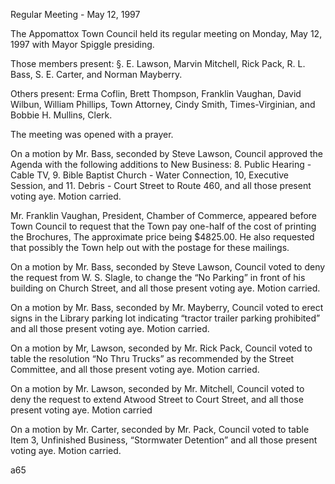 Regular Meeting - May 12, 1997

The Appomattox Town Council held its regular meeting on Monday, May
12, 1997 with Mayor Spiggle presiding.

Those members present: §. E. Lawson, Marvin Mitchell, Rick Pack, R. L. Bass,
S. E. Carter, and Norman Mayberry.

Others present: Erma Coflin, Brett Thompson, Franklin Vaughan, David Wilbun,
William Phillips, Town Attorney, Cindy Smith, Times-Virginian, and
Bobbie H. Mullins, Clerk.

The meeting was opened with a prayer.

On a motion by Mr. Bass, seconded by Steve Lawson, Council approved the Agenda
with the following additions to New Business: 8. Public Hearing - Cable TV, 9. Bible
Baptist Church - Water Connection, 10, Executive Session, and 11. Debris - Court
Street to Route 460, and all those present voting aye. Motion carried.

Mr. Franklin Vaughan, President, Chamber of Commerce, appeared before Town
Council to request that the Town pay one-half of the cost of printing the Brochures,
The approximate price being $4825.00. He also requested that possibly the Town
help out with the postage for these mailings.

On a motion by Mr. Bass, seconded by Steve Lawson, Council voted to deny the
request from W. S. Slagle, to change the “No Parking” in front of his building on
Church Street, and all those present voting aye. Motion carried.

On a motion by Mr. Bass, seconded by Mr. Mayberry, Council voted to erect signs
in the Library parking lot indicating “tractor trailer parking prohibited” and all those
present voting aye. Motion carried.

On a motion by Mr, Lawson, seconded by Mr. Rick Pack, Council voted to table the
resolution “No Thru Trucks” as recommended by the Street Committee, and all those
present voting aye. Motion carried.

On a motion by Mr. Lawson, seconded by Mr. Mitchell, Council voted to deny the
request to extend Atwood Street to Court Street, and all those present
voting aye. Motion carried

On a motion by Mr. Carter, seconded by Mr. Pack, Council voted to table Item 3,
Unfinished Business, “Stormwater Detention” and all those present voting aye.
Motion carried.

a65

